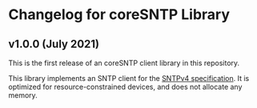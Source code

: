 # Changelog for coreSNTP Library

## v1.0.0 (July 2021)

This is the first release of an coreSNTP client library in this repository.

This library implements an SNTP client for the [SNTPv4 specification](https://tools.ietf.org/html/rfc4330). It is optimized for resource-constrained devices, and does not allocate any memory.
